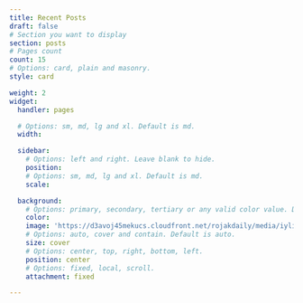 ```yaml
---
title: Recent Posts
draft: false
# Section you want to display
section: posts
# Pages count
count: 15
# Options: card, plain and masonry.
style: card

weight: 2
widget:
  handler: pages

  # Options: sm, md, lg and xl. Default is md.
  width:

  sidebar:
    # Options: left and right. Leave blank to hide.
    position:
    # Options: sm, md, lg and xl. Default is md.
    scale:

  background:
    # Options: primary, secondary, tertiary or any valid color value. Default is primary.
    color:
    image: 'https://d3avoj45mekucs.cloudfront.net/rojakdaily/media/iylia/lifestyle/temasek1.jpg'
    # Options: auto, cover and contain. Default is auto.
    size: cover
    # Options: center, top, right, bottom, left.
    position: center
    # Options: fixed, local, scroll.
    attachment: fixed

---
```


